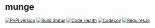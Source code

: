 # munge

[![PyPI version](https://badge.fury.io/py/munge.svg)](https://badge.fury.io/py/munge)
[![Build Status](https://travis-ci.org/20c/munge.svg?branch=master)](https://travis-ci.org/20c/munge)
[![Code Health](https://landscape.io/github/20c/munge/master/landscape.svg?style=flat)](https://landscape.io/github/20c/munge/master)
[![Codecov](https://img.shields.io/codecov/c/github/20c/munge/master.svg?maxAge=2592000)](https://codecov.io/github/20c/munge?branch=master)
[![Requires.io](https://img.shields.io/requires/github/20c/munge.svg?maxAge=2592000)](https://requires.io/github/20c/munge/requirements)


